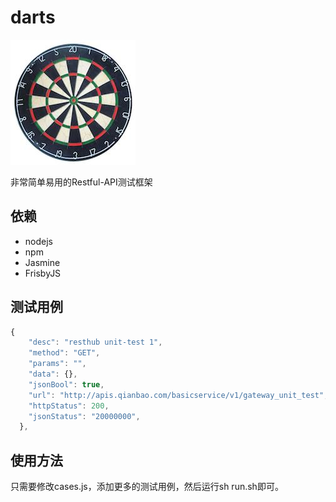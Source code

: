 # darts
![image](darts.jpg)

非常简单易用的Restful-API测试框架

## 依赖
* nodejs
* npm
* Jasmine
* FrisbyJS

## 测试用例
```js
{
    "desc": "resthub unit-test 1", 
    "method": "GET", 
    "params": "",
    "data": {},
    "jsonBool": true,
    "url": "http://apis.qianbao.com/basicservice/v1/gateway_unit_test",
    "httpStatus": 200,
    "jsonStatus": "20000000",
  },
```

## 使用方法
只需要修改cases.js，添加更多的测试用例，然后运行sh run.sh即可。
